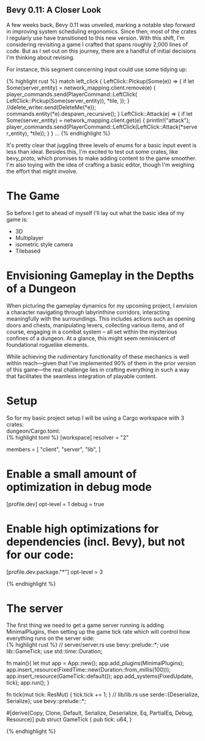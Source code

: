 ## Bevy 0.11: A Closer Look

A few weeks back, Bevy 0.11 was unveiled, marking a notable step forward in improving system scheduling ergonomics. Since then, most of the crates I regularly use have transitioned to this new version. With this shift, I'm considering revisiting a game I crafted that spans roughly 2,000 lines of code. But as I set out on this journey, there are a handful of initial decisions I'm thinking about revising.

For instance, this segment concerning input could use some tidying up:

{% highlight rust %}
match left_click {
LeftClick::Pickup(Some(e)) => {
if let Some(server_entity) = network_mapping.client.remove(e) {
player_commands.send(PlayerCommand::LeftClick(
LeftClick::Pickup(Some(server_entity)),
*tile,
));
}
//delete_writer.send(DeleteMe(*e));
commands.entity(*e).despawn_recursive();
}
LeftClick::Attack(e) => {
if let Some(server_entity) = network_mapping.client.get(e) {
println!("attack");
player_commands.send(PlayerCommand::LeftClick(LeftClick::Attack(*server_entity), *tile));
}
}
...
{% endhighlight %}

It's pretty clear that juggling three levels of enums for a basic input event is less than ideal. Besides this, I'm excited to test out some crates, like bevy_proto, which promises to make adding content to the game smoother. I'm also toying with the idea of crafting a basic editor, though I'm weighing the effort that might involve.


# The Game

So before I get to ahead of myself I'll lay out what the basic idea of my game is:
* 3D  
* Multiplayer  
* isometric style camera  
* Tilebased  

# Envisioning Gameplay in the Depths of a Dungeon

When picturing the gameplay dynamics for my upcoming project, I envision a character navigating through labyrinthine corridors, interacting meaningfully with the surroundings. This includes actions such as opening doors and chests, manipulating levers, collecting various items, and of course, engaging in a combat system – all set within the mysterious confines of a dungeon. At a glance, this might seem reminiscent of foundational roguelike elements.

While achieving the rudimentary functionality of these mechanics is well within reach—given that I've implemented 90% of them in the prior version of this game—the real challenge lies in crafting everything in such a way that facilitates the seamless integration of playable content.


# Setup
So for my basic project setup I will be using a Cargo workspace with 3 crates:  
dungeon/Cargo.toml:  
{% highlight toml %}
[workspace]
resolver = "2"

members = [
"client",
"server",
"lib",
]

# Enable a small amount of optimization in debug mode
[profile.dev]
opt-level = 1
debug = true

# Enable high optimizations for dependencies (incl. Bevy), but not for our code:
[profile.dev.package."*"]
opt-level = 3

{% endhighlight %}

# The server
The first thing we need to get a game server running is adding MinimalPlugins, then setting up the game tick rate which will control
how everything runs on the server side:  
{% highlight rust %} 
// server/server.rs
use bevy::prelude::*;
use lib::GameTick;
use std::time::Duration;

fn main(){
    let mut app = App::new();
    app.add_plugins(MinimalPlugins);
    app.insert_resource(FixedTime::new(Duration::from_millis(100)));
    app.insert_resource(GameTick::default());
    app.add_systems(FixedUpdate, tick);
    app.run();
}

fn tick(mut tick: ResMut<GameTick>) {
    tick.tick += 1;
}
// lib/lib.rs
use serde::{Deserialize, Serialize};
use bevy::prelude::*;

#[derive(Copy, Clone, Default, Serialize, Deserialize, Eq, PartialEq, Debug, Resource)]
pub struct GameTick {
    pub tick: u64,
}

{% endhighlight %}


